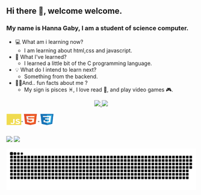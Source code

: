 ## Hi there 👋, welcome welcome.

### My name is Hanna Gaby, I am a student of science computer.
   - 💻 What am i learning now?
      - I am learning about html,css and javascript. 
   - 📗 What I've learned?  
      - I learned a little bit of the C programming language.   
   - 💡 What do I intend to learn next?
     - Something from the backend.   
   - 👩‍💻And.. fun facts about me ?
     - My sign is pisces ♓, I love read 📖, and play video games 🎮. 
  
    
   <div align="center">
     <a href="https://github.com/hannagabyy">
     <img height="180em" src="https://github-readme-stats.vercel.app/api?username=hannagabyy&show_icons=true&theme=radical&include_all_commits=true&count_private=true"/>
     <img height="180em" src="https://github-readme-stats.vercel.app/api/top-langs/?username=hannagabyy&layout=compact&langs_count=7&theme=radical"/>
   </div>
  
  <div style="display: inline_block"><br>
    <img align="center" alt="Hanna-Js" height="30" width="40" src="https://raw.githubusercontent.com/devicons/devicon/master/icons/javascript/javascript-plain.svg">
    <img align="center" alt="Hanna-HTML" height="30" width="40" src="https://raw.githubusercontent.com/devicons/devicon/master/icons/html5/html5-original.svg">
    <img align="center" alt="Hanna-CSS" height="30" width="40" src="https://raw.githubusercontent.com/devicons/devicon/master/icons/css3/css3-original.svg">
  </div>
  
  ##
  
  <div>
  <a href = "mailto:hannarocha000@gmail.com"><img src="https://img.shields.io/badge/-Gmail-%23333?style=for-the-badge&logo=gmail&logoColor=white" target="_blank"></a>
  <a href="https://www.linkedin.com/in/hannagsantos/" target="_blank"><img src="https://img.shields.io/badge/-LinkedIn-%230077B5?style=for-the-badge&logo=linkedin&logoColor=white" target="_blank"></a> 

   ![Snake animation](https://github.com/hannagabyy/hannagabyy/blob/output/github-contribution-grid-snake.svg)
 </div>  

